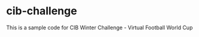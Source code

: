 cib-challenge
=============

This is a sample code for CIB Winter Challenge - Virtual Football World Cup
